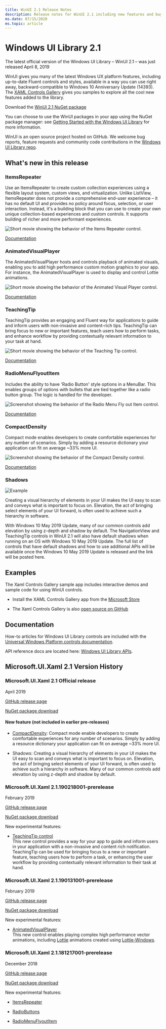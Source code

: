 ```yaml
---
title: WinUI 2.1 Release Notes
description: Release notes for WinUI 2.1 including new features and bugfixes.
ms.date: 07/15/2020
ms.topic: article
---
```


# Windows UI Library 2.1

The latest official version of the Windows UI Library – WinUI 2.1 – was just released April 8, 2019 

WinUI gives you many of the latest Windows UX platform features, including up-to-date Fluent controls and styles, available in a way you can use right away, backward-compatible to Windows 10 Anniversary Update (14393). The [XAML Controls Gallery](/windows/uwp/design/controls-and-patterns/#xaml-controls-gallery) gives you samples to explore all the cool new features added to the library.

Download the [WinUI 2.1 NuGet package](https://www.nuget.org/packages/Microsoft.UI.Xaml/2.1.190405004)

You can choose to use the WinUI packages in your app using the NuGet package manager: see [Getting Started with the Windows UI Library](/uwp/toolkits/winui/getting-started) for more information.

WinUI is an open source project hosted on GitHub. We welcome bug reports, feature requests and community code contributions in the [Windows UI Library repo](https://aka.ms/winui).

## What's new in this release

### ItemsRepeater

Use an ItemsRepeater to create custom collection experiences using a flexible layout system, custom views, and virtualization.
Unlike ListView, ItemsRepeater does not provide a comprehensive end-user experience – it has no default UI and provides no policy around focus, selection, or user interaction. Instead, it's a building block that you can use to create your own unique collection-based experiences and custom controls. It supports building of richer and more performant experiences.

![Short movie showing the behavior of the Items Repeater control.](../images/ItemsRepeater%20-%20MSN%20News.gif)

[Documentation](/windows/uwp/design/controls-and-patterns/items-repeater)

### AnimatedVisualPlayer

The AnimatedVisualPlayer hosts and controls playback of animated visuals, enabling you to add high performance custom motion graphics to your app. For instance, the AnimatedVisualPlayer is used to display and control Lottie animations.

![Short movie showing the behavior of the Animated Visual Player control.](../images/AnimatedVisualPlayerUpdated.gif)

[Documentation](/windows/communitytoolkit/animations/lottie)

### TeachingTip

TeachingTip provides an engaging and Fluent way for applications to guide and inform users with non-invasive and content-rich tips. TeachingTip can bring focus to new or important features, teach users how to perform tasks, and enhance workflow by providing contextually relevant information to your task at hand.

![Short movie showing the behavior of the Teaching Tip control.](../images/TeachingTipUpdated.gif)

[Documentation](/windows/uwp/design/controls-and-patterns/dialogs-and-flyouts/teaching-tip)

### RadioMenuFlyoutItem

Includes the ability to have 'Radio Button' style options in a MenuBar. This enables groups of options with bullets that are tied together like a radio button group. The logic is handled for the developer.

![Screenshot showing the behavior of the Radio Menu Fly out Item control.](../images/RadioMenuFlyoutItem1.png)

[Documentation](/windows/uwp/design/controls-and-patterns/menus#create-a-menu-flyout-or-a-context-menu)

### CompactDensity

Compact mode enables developers to create comfortable experiences for any number of scenarios. Simply by adding a resource dictionary your application can fit on average ~33% more UI.

![Screenshot showing the behavior of the Compact Density control.](../images/CompactDensityUpdated.png)

[Documentation](/windows/uwp/design/style/spacing)

### Shadows

![Example](../images/shadow.gif)

Creating a visual hierarchy of elements in your UI makes the UI easy to scan and conveys what is important to focus on. Elevation, the act of bringing select elements of your UI forward, is often used to achieve such a hierarchy in software. 

With Windows 10 May 2019 Update, many of our common controls add elevation by using z-depth and shadow by default. The NavigationView and TeachingTip controls in WinUI 2.1 will also have default shadows when running on an OS with Windows 10 May 2019 Update. The full list of controls that have default shadows and how to use additional APIs will be available once the Windows 10 May 2019 Update is released and the link will be posted here.

## Examples

The Xaml Controls Gallery sample app includes interactive demos and sample code for using WinUI controls.

* Install the XAML Controls Gallery app from the [Microsoft Store](
https://www.microsoft.com/p/xaml-controls-gallery/9msvh128x2zt)

* The Xaml Controls Gallery is also [open source on GitHub](
https://github.com/Microsoft/Xaml-Controls-Gallery)

## Documentation

How-to articles for Windows UI Library controls are included with the [Universal Windows Platform controls documentation](/windows/uwp/design/controls-and-patterns/).

API reference docs are located here: [Windows UI Library APIs](/uwp/api/overview/winui/).

## Microsoft.UI.Xaml 2.1 Version History

### Microsoft.UI.Xaml 2.1 Official release

April 2019

[GitHub release page](https://github.com/Microsoft/microsoft-ui-xaml/releases)

[NuGet package download](https://www.nuget.org/packages/Microsoft.UI.Xaml/2.1.190405004)

#### New feature (not included in earlier pre-releases)

* [CompactDensity](/windows/uwp/design/style/spacing):
Compact mode enable developers to create comfortable experiences for any number of scenarios. Simply by adding a resource dictionary your application can fit on average ~33% more UI.

* Shadows:
Creating a visual hierarchy of elements in your UI makes the UI easy to scan and conveys what is important to focus on. Elevation, the act of bringing select elements of your UI forward, is often used to achieve such a hierarchy in software. Many of our common controls add elevation by using z-depth and shadow by default.  

### Microsoft.UI.Xaml 2.1.190218001-prerelease

February 2019

[GitHub release page](https://github.com/Microsoft/microsoft-ui-xaml/releases/tag/v2.1.190219001-prerelease)

[NuGet package download](https://www.nuget.org/packages/Microsoft.UI.Xaml/2.1.190218001-prerelease)

New experimental features:

* [TeachingTip control](https://github.com/Microsoft/microsoft-ui-xaml/issues/21)  
  This new control provides a way for your app to guide and inform users in your application with a non-invasive and content rich notification. TeachingTip can be used for bringing focus to a new or important feature, teaching users how to perform a task, or enhancing the user workflow by providing contextually relevant information to their task at hand.

### Microsoft.UI.Xaml 2.1.190131001-prerelease

February 2019

[GitHub release page](https://github.com/Microsoft/microsoft-ui-xaml/releases/tag/v2.1.190131001-prerelease)

[NuGet package download](https://www.nuget.org/packages/Microsoft.UI.Xaml/2.1.190131001-prerelease)

New experimental features:

* [AnimatedVisualPlayer](/uwp/api/microsoft.ui.xaml.controls.animatedvisualplayer)  
  This new control enables playing complex high performance vector animations, including [Lottie](https://github.com/airbnb/lottie) animations created using [Lottie-Windows](/windows/communitytoolkit/animations/lottie).

### Microsoft.UI.Xaml 2.1.181217001-prerelease

December 2018

[GitHub release page](https://github.com/Microsoft/microsoft-ui-xaml/releases/tag/v2.1.181217001-prerelease)

[NuGet package download](https://www.nuget.org/packages/Microsoft.UI.Xaml/2.1.181217001-prerelease)

New experimental features:

* [ItemsRepeater](/uwp/api/microsoft.ui.xaml.controls.itemsrepeater)

* [RadioButtons](/uwp/api/microsoft.ui.xaml.controls.radiobuttons)

* [RadioMenuFlyoutItem](/uwp/api/microsoft.ui.xaml.controls.radiomenuflyoutitem)